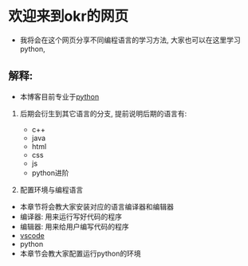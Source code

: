 # 欢迎来到okr的网页

- 我将会在这个网页分享不同编程语言的学习方法, 大家也可以在这里学习python, 
## 解释:

- 本博客目前专业于[python](https://www.python.org/)
1. 后期会衍生到其它语言的分支, 提前说明后期的语言有:
   - c++
   - java
   - html
   - css
   - js
   - python进阶

1. 配置环境与编程语言
 - 本章节将会教大家安装对应的语言编译器和编辑器
  - 编译器: 用来运行写好代码的程序
  - 编辑器: 用来给用户编写代码的程序
 - [vscode](docs/CONTRIBUTING.md)
 - python
  - 本章节会教大家配置运行python的环境

